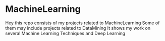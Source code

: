 # MachineLearning
Hey this repo consists of my projects related to MachineLearning
Some of them may include projects related to DataMining 
It shows my work on several Machine Learning Techniques and Deep Learning
